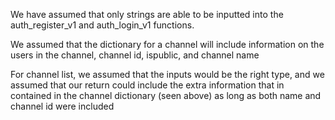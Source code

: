 We have assumed that only strings are able to be inputted into the auth_register_v1 and auth_login_v1 functions.

We assumed that the dictionary for a channel will include information on the users in the channel, channel id, ispublic, and channel name

For channel list, we assumed that the inputs would be the right type, and we assumed that our return could include the extra information that in contained in the channel dictionary (seen above) as long as both name and channel id were included